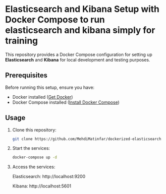 # Elasticsearch and Kibana Setup with Docker Compose to run elasticsearch and kibana simply for training

This repository provides a Docker Compose configuration for setting up **Elasticsearch** and **Kibana** for local development and testing purposes.

## Prerequisites

Before running this setup, ensure you have:

- Docker installed ([Get Docker](https://docs.docker.com/get-docker/))
- Docker Compose installed ([Install Docker Compose](https://docs.docker.com/compose/install/))

## Usage

1. Clone this repository:
   ```bash
   git clone https://github.com/MehdiMatinfar/dockerized-elasticsearch-kibana && cd dockerized-elasticsearch-kibana
   

2. Start the services:
   ```bash
   docker-compose up -d

3. Access the services:

   Elasticsearch: http://localhost:9200

   Kibana: http://localhost:5601


